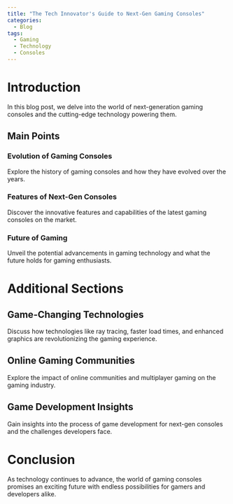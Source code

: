 ```yaml
---
title: "The Tech Innovator's Guide to Next-Gen Gaming Consoles"
categories:
  - Blog
tags:
  - Gaming
  - Technology
  - Consoles
---
```


# Introduction
In this blog post, we delve into the world of next-generation gaming consoles and the cutting-edge technology powering them.

## Main Points
### Evolution of Gaming Consoles
Explore the history of gaming consoles and how they have evolved over the years.

### Features of Next-Gen Consoles
Discover the innovative features and capabilities of the latest gaming consoles on the market.

### Future of Gaming
Unveil the potential advancements in gaming technology and what the future holds for gaming enthusiasts.

# Additional Sections
## Game-Changing Technologies
Discuss how technologies like ray tracing, faster load times, and enhanced graphics are revolutionizing the gaming experience.

## Online Gaming Communities
Explore the impact of online communities and multiplayer gaming on the gaming industry.

## Game Development Insights
Gain insights into the process of game development for next-gen consoles and the challenges developers face.

# Conclusion
As technology continues to advance, the world of gaming consoles promises an exciting future with endless possibilities for gamers and developers alike.